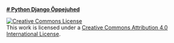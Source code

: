 **[# Python Django Õppejuhed](https://github.com/ktenman/django/wiki/)**

[![Creative Commons License][image-1]][1]  
 This work is licensed under a [Creative Commons Attribution 4.0 International License][1].
 
 [1]:    http://creativecommons.org/licenses/by/4.0/
 
 [image-1]:    http://i.creativecommons.org/l/by/3.0/80x15.png
